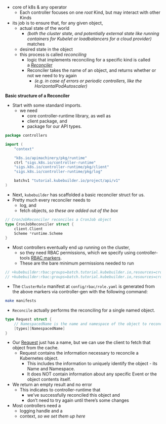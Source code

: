 
- core of k8s & any operator
	- Each controller focuses on one _root_ Kind, but may interact with other Kinds
- its job is to ensure that, for any given object, 
	- actual state of the world 
		- _(both the cluster state, and potentially external state like running containers for Kubelet or loadbalancers for a cloud provider)_ matches 
	- desired state in the object
	- this process is called _reconciling_
		- logic that implements reconciling for a specific kind is called a [_Reconciler_](https://pkg.go.dev/sigs.k8s.io/controller-runtime/pkg/reconcile?tab=doc)
		- Reconciler takes the name of an object, and returns whether or not we need to try again 
			- _(e.g. in case of errors or periodic controllers, like the HorizontalPodAutoscaler)_

**Basic structure of a Reconciler** 
- Start with some standard imports. 
	- we need
		- core controller-runtime library, as well as
		- client package, and 
		- package for our API types.
```go
package controllers

import (
    "context"

    "k8s.io/apimachinery/pkg/runtime"
    ctrl "sigs.k8s.io/controller-runtime"
    "sigs.k8s.io/controller-runtime/pkg/client"
    "sigs.k8s.io/controller-runtime/pkg/log"

    batchv1 "tutorial.kubebuilder.io/project/api/v1"
)
```
- Next, `kubebuilder` has scaffolded a basic reconciler struct for us. 
- Pretty much every reconciler needs to 
	- log, and  
	- fetch objects, _so these are added out of the box_
```go
// CronJobReconciler reconciles a CronJob object
type CronJobReconciler struct {
    client.Client
    Scheme *runtime.Scheme
}
```
- Most controllers eventually end up running on the cluster, 
	- so they need RBAC permissions, which we specify using controller-tools [RBAC markers](https://book.kubebuilder.io/reference/markers/rbac). 
	- These are the bare minimum permissions needed to run
```go
// +kubebuilder:rbac:groups=batch.tutorial.kubebuilder.io,resources=cronjobs,verbs=get;list;watch;create;update;patch;delete
// +kubebuilder:rbac:groups=batch.tutorial.kubebuilder.io,resources=cronjobs/status,verbs=get;update;patch
```
- The `ClusterRole` manifest at `config/rbac/role.yaml` is generated from the above markers via controller-gen with the following command:
```bash
make manifests
```
- `Reconcile` actually performs the reconciling for a single named object. 
```go
type Request struct {
	// NamespacedName is the name and namespace of the object to reconcile.
	[types][NamespacedName]
}
```
- Our [Request](https://pkg.go.dev/sigs.k8s.io/controller-runtime/pkg/reconcile?tab=doc#Request) just has a name, but we can use the client to fetch that object from the cache.
	- Request contains the information necessary to reconcile a Kubernetes object. 
		- This includes the information to uniquely identify the object - its Name and Namespace. 
		- It does NOT contain information about any specific Event or the object contents itself.
- We return an empty result and no error
	- This indicates to controller-runtime that 
		- we’ve successfully reconciled this object and 
		- don’t need to try again until there’s some changes
- Most controllers need a 
	- logging handle and a 
	- context, _so we set them up here_

